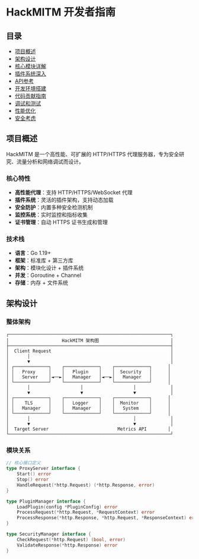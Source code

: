 # HackMITM 开发者指南

## 目录
- [项目概述](#项目概述)
- [架构设计](#架构设计)
- [核心模块详解](#核心模块详解)
- [插件系统深入](#插件系统深入)
- [API参考](#api参考)
- [开发环境搭建](#开发环境搭建)
- [代码贡献指南](#代码贡献指南)
- [调试和测试](#调试和测试)
- [性能优化](#性能优化)
- [安全考虑](#安全考虑)

## 项目概述

HackMITM 是一个高性能、可扩展的 HTTP/HTTPS 代理服务器，专为安全研究、流量分析和网络调试而设计。

### 核心特性
- **高性能代理**：支持 HTTP/HTTPS/WebSocket 代理
- **插件系统**：灵活的插件架构，支持动态加载
- **安全防护**：内置多种安全检测机制
- **监控系统**：实时监控和指标收集
- **证书管理**：自动 HTTPS 证书生成和管理

### 技术栈
- **语言**：Go 1.19+
- **框架**：标准库 + 第三方库
- **架构**：模块化设计 + 插件系统
- **并发**：Goroutine + Channel
- **存储**：内存 + 文件系统

## 架构设计

### 整体架构

```
┌─────────────────────────────────────────────────────────────┐
│                    HackMITM 架构图                           │
├─────────────────────────────────────────────────────────────┤
│  Client Request                                             │
│       │                                                     │
│       ▼                                                     │
│ ┌─────────────┐    ┌─────────────┐    ┌─────────────┐      │
│ │   Proxy     │    │   Plugin    │    │  Security   │      │
│ │   Server    │◄──►│   Manager   │◄──►│   Manager   │      │
│ └─────────────┘    └─────────────┘    └─────────────┘      │
│       │                   │                   │             │
│       ▼                   ▼                   ▼             │
│ ┌─────────────┐    ┌─────────────┐    ┌─────────────┐      │
│ │    TLS      │    │   Logger    │    │  Monitor    │      │
│ │   Manager   │    │   Manager   │    │   System    │      │
│ └─────────────┘    └─────────────┘    └─────────────┘      │
│       │                                       │             │
│       ▼                                       ▼             │
│  Target Server                          Metrics API        │
└─────────────────────────────────────────────────────────────┘
```

### 模块关系

```go
// 核心接口定义
type ProxyServer interface {
    Start() error
    Stop() error
    HandleRequest(*http.Request) (*http.Response, error)
}

type PluginManager interface {
    LoadPlugin(config *PluginConfig) error
    ProcessRequest(*http.Request, *RequestContext) error
    ProcessResponse(*http.Response, *http.Request, *ResponseContext) error
}

type SecurityManager interface {
    CheckRequest(*http.Request) (bool, error)
    ValidateResponse(*http.Response) error
}
``` 